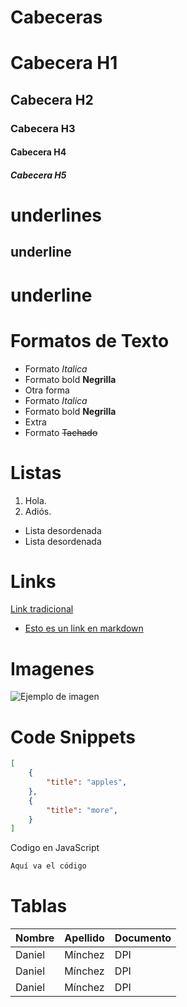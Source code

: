 # Cabeceras
# Cabecera H1
## Cabecera H2
### Cabecera H3
#### Cabecera H4
##### Cabecera H5 


# underlines
underline
---------
underline
=========



# Formatos de Texto
- Formato _Italica_ 
- Formato bold __Negrilla__
- Otra forma
- Formato *Italica* 
- Formato bold **Negrilla**
- Extra
- Formato ~~Tachado~~

# Listas
1. Hola.
2. Adiós.
- Lista desordenada
- Lista desordenada

# Links
<a href="google.com">Link tradicional</a>
- [Esto es un link en markdown](google.com)

# Imagenes
![Ejemplo de imagen](https://i.pinimg.com/originals/2c/b6/70/2cb670b6ddd8922a1c1b2fee4f6f758c.jpg)

# Code Snippets
```JSON
[
    {
        "title": "apples",
    },
    {
        "title": "more",
    }
]
```

Codigo en JavaScript
```JavaScript
Aquí va el código
```

# Tablas

| Nombre | Apellido | Documento |
| ------ | -------- | --------- |
| Daniel | Mínchez | DPI |
| Daniel | Mínchez | DPI |
| Daniel | Mínchez | DPI |

